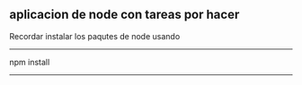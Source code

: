 ## aplicacion de node con tareas por hacer

Recordar instalar los paqutes de node usando 
_____________
npm install
_____________
